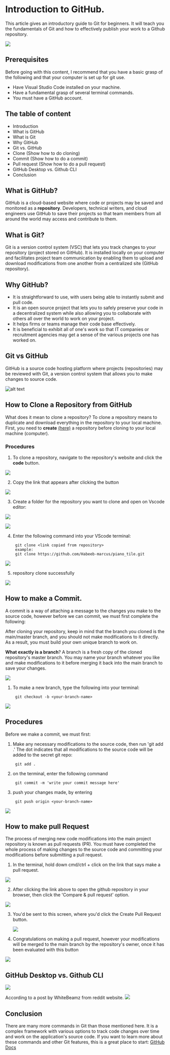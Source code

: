 # Introduction to GitHub.
This article gives an introductory guide to Git for beginners. It will teach you the fundamentals of Git and how to effectively publish your work to a Github repository.

![](https://miro.medium.com/max/1400/1*HGUTuFcN7415AJt1nx1vgQ.png)


## Prerequisites
Before going with this content, I recommend that you have a basic grasp of the following and that your computer is set up for git use.

- Have Visual Studio Code installed on your machine.
- Have a fundamental grasp of several terminal commands.
- You must have a GitHub account.


## The table of content
* Introduction
* What is GitHub
* What is Git
* Why GitHub
* Git vs. GitHub
* Clone (Show how to do cloning)
* Commit (Show how to do a commit)
* Pull request (Show how to do a pull request)
* GitHub Desktop vs. Github CLI
* Conclusion

## What is GitHub?
GitHub is a cloud-based website where code or projects may be saved and monitored as a **repository**. Developers, technical writers, and cloud engineers use GitHub to save their projects so that team members from all around the world may access and contribute to them.


## What is Git?
Git is a version control system (VSC) that lets you track changes to your repository (project stored on GitHub). It is installed locally on your computer and facilitates project team communication by enabling them to upload and download modifications from one another from a centralized site (GitHub repository).

## Why GitHub?
- It is straightforward to use, with users being able to instantly submit and pull code.
- It is an open source project that lets you to safely preserve your code in a decentralized system while also allowing you to collaborate with others all over the world to work on your project.
- It helps firms or teams manage their code base effectively.
- It is beneficial to exhibit all of one's work so that IT companies or recruitment agencies may get a sense of the various projects one has worked on.


## Git vs GitHub
GitHub is a source code hosting platform where projects (repositories) may be reviewed with Git, a version control system that allows you to make changes to source code.
            

 ![alt text](https://miro.medium.com/max/1142/1*acg7QE7I1K0OCK8gRSTd-g.png "our logo")



## How to Clone a Repository from GitHub
What does it mean to clone a repository?  To clone a repository means to duplicate and download everything in the repository to your local machine. First, you need to **create** [(here)](https://docs.github.com/en/repositories/creating-and-managing-repositories/creating-a-new-repository) a repository before cloning to your local machine (computer). 

### **Procedures**
1. To clone a repository, navigate to the repository's website and click the **code** button.

![](assets/Code.png)

2. Copy the link that appears after clicking the button

![](assets/copyy.png)

3. Create a folder for the repository you want to clone and open on Vscode editor:


 ![](assets/newFolder.png)

  
![](assets/openFolder.png)

4. Enter the following command into your VScode terminal:
        
        git clone <link copied from repository>
        example:
        git clone https://github.com/Habeeb-marcus/piano_tile.git


![](assets/terminal.png)

5. repository clone successfully 

![](assets/cloned.png)



## How to make a Commit.
A commit is a way of attaching a message to the changes you make to the source code, however before we can commit, we must first complete the following:


After cloning your repository, keep in mind that the branch you cloned is the main/master branch, and you should not make modifications to it directly. As a result, you must build your own unique branch to work on.


**What exactly is a branch**? A branch is a fresh copy of the cloned repository's master branch. You may name your branch whatever you like and make modifications to it before merging it back into the main branch to save your changes.

<!-- image of branch -->
![](assets/branch.png)

1. To make a new branch, type the following into your terminal:

        git checkout -b <your-branch-name>

<!-- image of branch being created -->
![](assets/newBranch.png)
##  Procedures
Before we make a commit, we must first:

1. Make any necessary modifications to the source code, then run 'git add .' The dot indicates that all modifications to the source code will be added to the secret git repo:

        git add .



2. on the terminal, enter the following command 
        
        git commit -m 'write your commit message here'


3. push your changes made, by entering 

        git push origin <your-branch-name>


![](assets/commit%20Pro.png)
## How to make pull Request

The process of merging new code modifications into the main project repository is known as pull requests (PR).
You must have completed the whole process of making changes to the source code and committing your modifications before submitting a pull request.

1. In the terminal, hold down cmd/ctrl + click on the link that says make a pull request.

![](assets/pr.png)


2. After clicking the link above to open the github repository in your browser, then click the 'Compare & pull request' option.

![](assets/clickPr.png)


3. You'd be sent to this screen, where you'd click the Create Pull Request button.
   
   ![](assets/thePr.png)

4. Congratulations on making a pull request, however your modifications will be merged to the main branch by the repository's owner, once it has been evaluated with this button
   
![](assets/merge.png)
    


## GitHub Desktop vs. Github CLI
![](assets/gitvsgitcli.png)

According to a post by WhiteBeamz from reddit website.
![](assets/post.png)

## Conclusion
There are many more commands in Git than those mentioned here. It is a complex framework with various options to track code changes over time and work on the application's source code.
If you want to learn more about these commands and other Git features, this is a great place to start: [GitHub Docs](https://docs.github.com/en/repositories)




